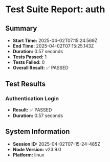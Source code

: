 # Test Suite Report: auth

## Summary
- **Start Time:** 2025-04-02T07:15:24.569Z
- **End Time:** 2025-04-02T07:15:25.143Z
- **Duration:** 0.57 seconds
- **Tests Passed:** 1
- **Tests Failed:** 0
- **Overall Result:** ✅ PASSED

## Test Results

### Authentication Login
- **Result:** ✅ PASSED
- **Duration:** 0.57 seconds


## System Information
- **Session ID:** 2025-04-02T07-15-24-485Z
- **Node Version:** v23.9.0
- **Platform:** linux
